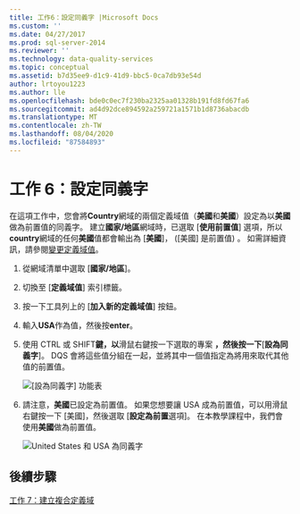 ```yaml
---
title: 工作6：設定同義字 |Microsoft Docs
ms.custom: ''
ms.date: 04/27/2017
ms.prod: sql-server-2014
ms.reviewer: ''
ms.technology: data-quality-services
ms.topic: conceptual
ms.assetid: b7d35ee9-d1c9-41d9-bbc5-0ca7db93e54d
author: lrtoyou1223
ms.author: lle
ms.openlocfilehash: bde0c0ec7f230ba2325aa01328b191fd8fd67fa6
ms.sourcegitcommit: ad4d92dce894592a259721a1571b1d8736abacdb
ms.translationtype: MT
ms.contentlocale: zh-TW
ms.lasthandoff: 08/04/2020
ms.locfileid: "87584893"
---
```

# <a name="task-6-setting-synonyms"></a>工作 6：設定同義字
  在這項工作中，您會將**Country**網域的兩個定義域值（**美國**和**美國**）設定為以**美國**做為前置值的同義字。 建立**國家/地區**網域時，已選取 [**使用前置值**] 選項，所以**country**網域的任何**美國**值都會輸出為 [**美國**]， ([美國] 是前置值) 。 如需詳細資訊，請參閱[變更定義域值](https://msdn.microsoft.com/library/hh510408.aspx)。

1.  從網域清單中選取 [**國家/地區**]。

2.  切換至 [**定義域值**] 索引標籤。

3.  按一下工具列上的 [**加入新的定義域值**] 按鈕。

4.  輸入**USA**作為值，然後按**enter**。

5.  使用 CTRL 或 SHIFT**鍵，以**滑鼠右鍵按一下選取的專案 **，然後按一下**[**設為同義字**]。 DQS 會將這些值分組在一起，並將其中一個值指定為將用來取代其他值的前置值。

     ![[設為同義字] 功能表](../../2014/tutorials/media/et-settingsynonyms-01.jpg "[設為同義字] 功能表")

6.  請注意，**美國**已設定為前置值。 如果您想要讓 USA 成為前置值，可以用滑鼠右鍵按一下 [美國]，然後選取 [**設定為前置**選項]。 在本教學課程中，我們會使用**美國**做為前置值。

     ![United States 和 USA 為同義字](../../2014/tutorials/media/et-settingsynonyms-02.jpg "United States 和 USA 為同義字")

## <a name="next-step"></a>後續步驟
 [工作 7：建立複合定義域](../../2014/tutorials/task-7-creating-a-composite-domain.md)


